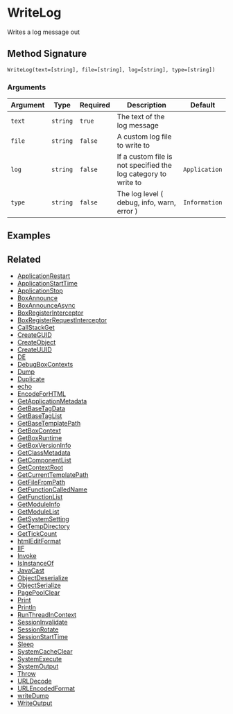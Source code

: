 # WriteLog

Writes a log message out

## Method Signature

```
WriteLog(text=[string], file=[string], log=[string], type=[string])
```

### Arguments

| Argument | Type     | Required | Description                                                    | Default       |
| -------- | -------- | -------- | -------------------------------------------------------------- | ------------- |
| `text`   | `string` | `true`   | The text of the log message                                    |               |
| `file`   | `string` | `false`  | A custom log file to write to                                  |               |
| `log`    | `string` | `false`  | If a custom file is not specified the log category to write to | `Application` |
| `type`   | `string` | `false`  | The log level ( debug, info, warn, error )                     | `Information` |

## Examples

## Related

* [ApplicationRestart](applicationrestart.md)
* [ApplicationStartTime](applicationstarttime.md)
* [ApplicationStop](applicationstop.md)
* [BoxAnnounce](boxannounce.md)
* [BoxAnnounceAsync](boxannounceasync.md)
* [BoxRegisterInterceptor](boxregisterinterceptor.md)
* [BoxRegisterRequestInterceptor](boxregisterrequestinterceptor.md)
* [CallStackGet](callstackget.md)
* [CreateGUID](createguid.md)
* [CreateObject](createobject.md)
* [CreateUUID](createuuid.md)
* [DE](de.md)
* [DebugBoxContexts](debugboxcontexts.md)
* [Dump](dump.md)
* [Duplicate](duplicate.md)
* [echo](echo.md)
* [EncodeForHTML](encodeforhtml.md)
* [GetApplicationMetadata](getapplicationmetadata.md)
* [GetBaseTagData](getbasetagdata.md)
* [GetBaseTagList](getbasetaglist.md)
* [GetBaseTemplatePath](getbasetemplatepath.md)
* [GetBoxContext](getboxcontext.md)
* [GetBoxRuntime](getboxruntime.md)
* [GetBoxVersionInfo](getboxversioninfo.md)
* [GetClassMetadata](getclassmetadata.md)
* [GetComponentList](getcomponentlist.md)
* [GetContextRoot](getcontextroot.md)
* [GetCurrentTemplatePath](getcurrenttemplatepath.md)
* [GetFileFromPath](getfilefrompath.md)
* [GetFunctionCalledName](getfunctioncalledname.md)
* [GetFunctionList](getfunctionlist.md)
* [GetModuleInfo](getmoduleinfo.md)
* [GetModuleList](getmodulelist.md)
* [GetSystemSetting](getsystemsetting.md)
* [GetTempDirectory](gettempdirectory.md)
* [GetTickCount](gettickcount.md)
* [htmlEditFormat](htmleditformat.md)
* [IIF](iif.md)
* [Invoke](invoke.md)
* [IsInstanceOf](isinstanceof.md)
* [JavaCast](javacast.md)
* [ObjectDeserialize](objectdeserialize.md)
* [ObjectSerialize](objectserialize.md)
* [PagePoolClear](pagepoolclear.md)
* [Print](print.md)
* [Println](println.md)
* [RunThreadInContext](runthreadincontext.md)
* [SessionInvalidate](sessioninvalidate.md)
* [SessionRotate](sessionrotate.md)
* [SessionStartTime](sessionstarttime.md)
* [Sleep](sleep.md)
* [SystemCacheClear](systemcacheclear.md)
* [SystemExecute](systemexecute.md)
* [SystemOutput](systemoutput.md)
* [Throw](throw.md)
* [URLDecode](urldecode.md)
* [URLEncodedFormat](urlencodedformat.md)
* [writeDump](writedump.md)
* [WriteOutput](writeoutput.md)
